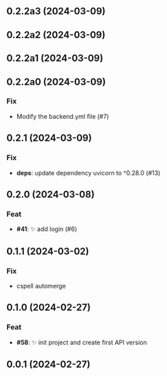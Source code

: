 ## 0.2.2a3 (2024-03-09)

## 0.2.2a2 (2024-03-09)

## 0.2.2a1 (2024-03-09)

## 0.2.2a0 (2024-03-09)

### Fix

- Modify the backend.yml file (#7)

## 0.2.1 (2024-03-09)

### Fix

- **deps**: update dependency uvicorn to ^0.28.0 (#13)

## 0.2.0 (2024-03-08)

### Feat

- **#41**: :sparkles: add login (#6)

## 0.1.1 (2024-03-02)

### Fix

- cspell automerge

## 0.1.0 (2024-02-27)

### Feat

- **#58**: :sparkles: init project and create first API version

## 0.0.1 (2024-02-27)
